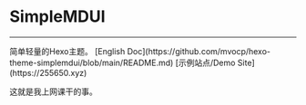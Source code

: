 # SimpleMDUI
<hr>
简单轻量的Hexo主题。
[English Doc](https://github.com/mvocp/hexo-theme-simplemdui/blob/main/README.md)
[示例站点/Demo Site](https://255650.xyz)

这就是我上网课干的事。
